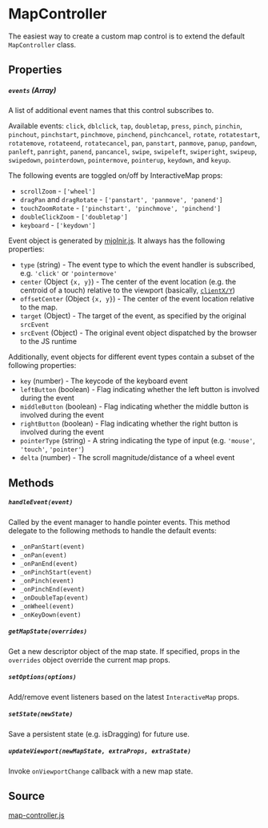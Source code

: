 # MapController

The easiest way to create a custom map control is to extend the default `MapController` class.

## Properties

##### `events` (Array)

A list of additional event names that this control subscribes to.

Available events: `click`, `dblclick`, `tap`, `doubletap`, `press`, `pinch`, `pinchin`, `pinchout`, `pinchstart`, `pinchmove`, `pinchend`, `pinchcancel`, `rotate`, `rotatestart`, `rotatemove`, `rotateend`, `rotatecancel`, `pan`, `panstart`, `panmove`, `panup`, `pandown`, `panleft`, `panright`, `panend`, `pancancel`, `swipe`, `swipeleft`, `swiperight`, `swipeup`, `swipedown`, `pointerdown`, `pointermove`, `pointerup`, `keydown`, and `keyup`.

The following events are toggled on/off by InteractiveMap props: 

- `scrollZoom` - `['wheel']`
- `dragPan` and `dragRotate` - `['panstart', 'panmove', 'panend']`
- `touchZoomRotate` - `['pinchstart', 'pinchmove', 'pinchend']`
- `doubleClickZoom` - `['doubletap']`
- `keyboard` - `['keydown']`

Event object is generated by [mjolnir.js](https://github.com/uber-web/mjolnir.js). It always has the following properties:

* `type` (string) -  The event type to which the event handler is subscribed, e.g. `'click'` or `'pointermove'`
* `center` (Object `{x, y}`) - The center of the event location (e.g. the centroid of a touch) relative to the viewport (basically, [`clientX/Y`](https://developer.mozilla.org/en-US/docs/Web/API/MouseEvent/clientX))
* `offsetCenter` (Object `{x, y}`) - The center of the event location relative to the map.
* `target` (Object) - The target of the event, as specified by the original `srcEvent`
* `srcEvent` (Object) - The original event object dispatched by the browser to the JS runtime

Additionally, event objects for different event types contain a subset of the following properties:

* `key` (number) - The keycode of the keyboard event
* `leftButton` (boolean) - Flag indicating whether the left button is involved during the event
* `middleButton` (boolean) - Flag indicating whether the middle button is involved during the event
* `rightButton` (boolean) - Flag indicating whether the right button is involved during the event
* `pointerType` (string) - A string indicating the type of input (e.g. `'mouse'`, `'touch'`, `'pointer'`)
* `delta` (number) - The scroll magnitude/distance of a wheel event


## Methods

##### `handleEvent(event)`

Called by the event manager to handle pointer events. This method delegate to the following methods to handle the default events:
- `_onPanStart(event)`
- `_onPan(event)`
- `_onPanEnd(event)`
- `_onPinchStart(event)`
- `_onPinch(event)`
- `_onPinchEnd(event)`
- `_onDoubleTap(event)`
- `_onWheel(event)`
- `_onKeyDown(event)`

##### `getMapState(overrides)`

Get a new descriptor object of the map state. If specified, props in the `overrides` object override the current map props.

##### `setOptions(options)`

Add/remove event listeners based on the latest `InteractiveMap` props.

##### `setState(newState)`

Save a persistent state (e.g. isDragging) for future use.

##### `updateViewport(newMapState, extraProps, extraState)`

Invoke `onViewportChange` callback with a new map state.


## Source
[map-controller.js](https://github.com/uber/react-map-gl/tree/5.0-release/src/utils/map-controller.js)
